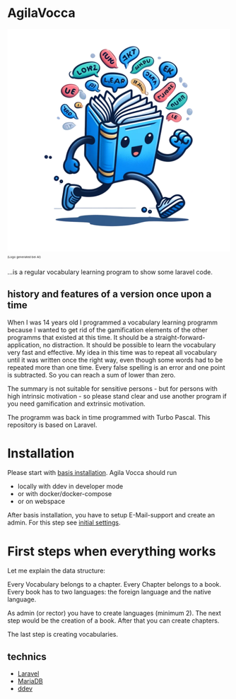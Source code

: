 # AgilaVocca

![Logo Agila Vocca](public/images/logo-full-size.webp)
<sub><sup><sub><sup>(Logo generated bei AI)</sup></sub></sub></sub>

...is a regular vocabulary learning program to show some laravel code.

## history and features of a version once upon a time

When I was 14 years old I programmed a vocabulary learning programm because I wanted to get rid of the gamification
elements of the other programms that existed at this time. It should be a straight-forward-application, no distraction.
It should be possible to learn the vocabulary very fast and effective. My idea in this time was to repeat all vocabulary
until it was written once the right way, even though some words had to be repeated more than one time.
Every false spelling is an error and one point is subtracted. So you can reach a sum of lower than zero.

The summary is not suitable for sensitive persons - but for persons with high intrinsic motivation - so please stand
clear and use another program if you need gamification and extrinsic motivation.

The programm was back in time programmed with Turbo Pascal. This repository is based on Laravel.

# Installation

Please start with [basis installation](docu/basis-installation.md). Agila Vocca should run 
- locally with ddev in developer mode 
- or with docker/docker-compose
- or on webspace

After basis installation, you have to setup E-Mail-support and create an admin. 
For this step see [initial settings](docu/initial-settings.md).

# First steps when everything works

Let me explain the data structure:

Every Vocabulary belongs to a chapter. Every Chapter belongs to a book. 
Every book has to two languages: the foreign language and the native language.

As admin (or rector) you have to create languages (minimum 2). 
The next step would be the creation of a book. After that you can create chapters.

The last step is creating vocabularies.


## technics

- [Laravel](https://laravel.com/)
- [MariaDB](https://mariadb.org/)
- [ddev](https://ddev.readthedocs.io/en/stable/)
